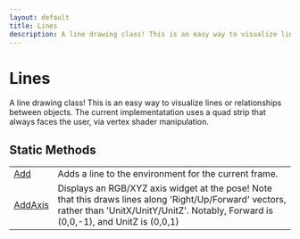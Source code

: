 ```yaml
---
layout: default
title: Lines
description: A line drawing class! This is an easy way to visualize lines or relationships between objects. The current implementatation uses a quad strip that always faces the user, via vertex shader manipulation.
---
```

# Lines

A line drawing class! This is an easy way to visualize lines
or relationships between objects. The current implementatation uses a
quad strip that always faces the user, via vertex shader
manipulation.





## Static Methods

|  |  |
|--|--|
|[Add]({{site.url}}/Pages/Reference/Lines/Add.html)|Adds a line to the environment for the current frame.|
|[AddAxis]({{site.url}}/Pages/Reference/Lines/AddAxis.html)|Displays an RGB/XYZ axis widget at the pose! Note that this draws lines along 'Right/Up/Forward' vectors, rather than 'UnitX/UnitY/UnitZ'. Notably, Forward is (0,0,-1), and UnitZ is (0,0,1)|

